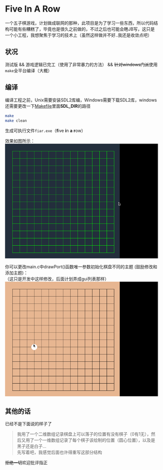 # Five In A Row  

一个五子棋游戏，计划做成联网的那种，此项目是为了学习一些东西，所以代码结构可能有些糟糕了，毕竟也是很久之前做的，不过之后也可能会瞎JB写，这只是一个小工程，我想聚焦于学习的技术上（虽然这样做并不好..我还是收敛点吧）  

## 状况  

测试版 && 游戏逻辑已完工（使用了非常暴力的方法） && ~~针对windows门派~~使用`make`全平台编译（大概）  

## 编译  

编译工程之前，Unix需要安装SDL2库编，Windows需要下载SDL2库，windows还需要更改一下[Makefile](./Makefile)里面**SDL_DIR**的路径  

```bash
make
make clean
```  

生成可执行文件`fiar.exe`（**f**ive **i**n **a** **r**ow）

效果如图所示：  
![five-in-a-row1](https://github.com/saiumr/saiumrImages/blob/master/five-in-a-row1.gif 'theme0')

你可以更改main.c中drawPort()函数唯一参数初始化棋盘不同的主题 (鼓励修改和添加主题)：  
（这只是开发中这样修改，后面计划弄成gui列表那样）  
![five-in-a-row2](https://github.com/saiumr/saiumrImages/blob/master/five-in-a-row2.gif 'theme1')

## 其他的话  

已经不是下面说的样子了

> 我用了一个二维数组记录棋盘上可以落子的位置有没有棋子（0有1无），然后又用了一个一维数组记录了每个棋子该绘制的位置（圆心位置），以及是黑子还是白子...  
> 先写着吧，我感觉后面也许得重写这部分结构  

~~拒绝一切~~欢迎批评指正  
